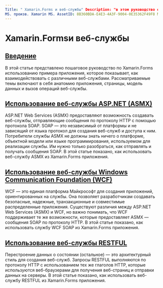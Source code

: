 ```yaml
---
Title: " Xamarin.Forms и веб-службы" Description: "в этом руководство объясняется, как взаимодействовать с различными веб-службами для предоставления приложению функций создания, чтения, обновления и удаления (CRUD) Xamarin.Forms . Рассматриваемые темы включают взаимодействие со службами ASMX, службами WCF и службами RESTFUL. "
MS. произв. Xamarin MS. AssetID: 8B360BDA-E4E3-4A3F-9004-0E35362F49F8 MS. Technology: Xamarin-Forms author: давидбритч MS. author: дабритч МС. Дата: 06/27/2019 No-Loc: [ Xamarin.Forms , Xamarin.Essentials ]
---
```


# <a name="xamarinforms-and-web-services"></a>Xamarin.Formsи веб-службы

## <a name="introduction"></a>[Введение](introduction.md)

В этой статье представлено пошаговое руководство по Xamarin.Forms использованию примера приложения, которое показывает, как взаимодействовать с различными веб-службами. Рассматриваемые темы включают в себя анатомию приложения, страницы, модель данных и вызов операций веб-службы.

## <a name="consume-an-aspnet-web-service-asmx"></a>[Использование веб-службы ASP.NET (ASMX)](~/xamarin-forms/data-cloud/web-services/asmx.md)

ASP.NET Web Services (ASMX) предоставляют возможность создавать веб-службы, отправляющие сообщения по протоколу HTTP с помощью протокола SOAP. SOAP — это независимый от платформы и не зависящий от языка протокол для создания веб-служб и доступа к ним. Потребители службы ASMX не должны знать ничего о платформе, объектной модели или языке программирования, используемом для реализации службы. Им нужно только разобраться, как отправлять и получать сообщения SOAP. В этой статье показано, как использовать веб-службу ASMX из Xamarin.Forms приложения.

## <a name="consume-a-windows-communication-foundation-wcf-web-service"></a>[Использование веб-службы Windows Communication Foundation (WCF)](~/xamarin-forms/data-cloud/web-services/wcf.md)

WCF — это единая платформа Майкрософт для создания приложений, ориентированных на службы. Она позволяет разработчикам создавать безопасные, надежные, транзакционные и совместимые распределенные приложения. Существуют различия между ASP.NET Web Services (ASMX) и WCF, но важно понимать, что WCF поддерживает те же возможности, которые предоставляет ASMX — сообщения SOAP по протоколу HTTP. В этой статье показано, как использовать службу WCF SOAP из Xamarin.Forms приложения.

## <a name="consume-a-restful-web-service"></a>[Использование веб-службы RESTFUL](~/xamarin-forms/data-cloud/web-services/rest.md)

Перестроение данных о состоянии (остальное) — это архитектурный стиль для создания веб-служб. Запросы RESTFUL выполняются по протоколу HTTP с использованием тех же глаголов HTTP, которые используются веб-браузерами для получения веб-страниц и отправки данных на серверы. В этой статье показано, как использовать веб-службу RESTFUL из Xamarin.Forms приложения.

